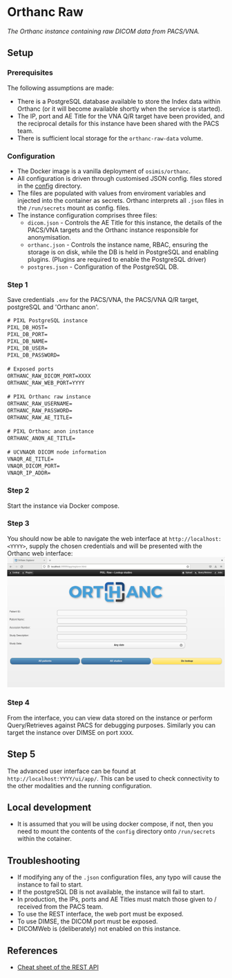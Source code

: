 # Orthanc Raw

_The Orthanc instance containing raw DICOM data from PACS/VNA._

## Setup 

### Prerequisites

The following assumptions are made:
- There is a PostgreSQL database available to store the Index data within Orthanc (or it will become available shortly when the service is started).
- The IP, port and AE Title for the VNA Q/R target have been provided, and the reciprocal details for this instance have been shared with the PACS team.
- There is sufficient local storage for the `orthanc-raw-data` volume.

### Configuration

- The Docker image is a vanilla deployment of `osimis/orthanc`. 
- All configuration is driven through customised JSON config. files stored in the [config](./config/) directory. 
- The files are populated with values from enviroment variables and injected into the container as secrets. Orthanc interprets all `.json` files in the `/run/secrets` mount as config. files.
- The instance configuration comprises three files:
  - `dicom.json` - Controls the AE Title for this instance, the details of the PACS/VNA targets and the Orthanc instance responsible for anonymisation.
  - `orthanc.json` - Controls the instance name, RBAC, ensuring the storage is on disk, while the DB is held in PostgreSQL and enabling plugins. (Plugins are required to enable the PostgreSQL driver)
  - `postgres.json` - Configuration of the PostgreSQL DB.

### Step 1
Save credentials `.env` for the PACS/VNA, the PACS/VNA Q/R target, postgreSQL and 'Orthanc anon'.
```
# PIXL PostgreSQL instance
PIXL_DB_HOST=
PIXL_DB_PORT=
PIXL_DB_NAME=
PIXL_DB_USER=
PIXL_DB_PASSWORD=

# Exposed ports
ORTHANC_RAW_DICOM_PORT=XXXX
ORTHANC_RAW_WEB_PORT=YYYY

# PIXL Orthanc raw instance
ORTHANC_RAW_USERNAME=
ORTHANC_RAW_PASSWORD=
ORTHANC_RAW_AE_TITLE=

# PIXL Orthanc anon instance   
ORTHANC_ANON_AE_TITLE=

# UCVNAQR DICOM node information  
VNAQR_AE_TITLE=
VNAQR_DICOM_PORT=
VNAQR_IP_ADDR=
```

### Step 2

Start the instance via Docker compose.

### Step 3

You should now be able to navigate the web interface at `http://localhost:<YYYY>`, supply the chosen credentials and will be presented with the Orthanc web interface:
![Orthanc Raw Web interface](../assets/orthanc-raw-web.png)

### Step 4
From the interface, you can view data stored on the instance or perform Query/Retrieves against PACS for debugging purposes. Similarly you can target the instance over DIMSE on port `XXXX`.

## Step 5
The advanced user interface can be found at `http://localhost:YYYY/ui/app/`. This can be used to check connectivity to the other modalities and the running configuration.

## Local development
- It is assumed that you will be using docker compose, if not, then you need to mount the contents of the `config` directory onto `/run/secrets` within the cotainer.

## Troubleshooting

- If modifying any of the `.json` configuration files, any typo will cause the instance to fail to start.
- If the postgreSQL DB is not available, the instance will fail to start.
- In production, the IPs, ports and AE Titles must match those given to / received from the PACS team.
- To use the REST interface, the web port must be exposed.
- To use DIMSE, the DICOM port must be exposed.
- DICOMWeb is (deliberately) not enabled on this instance.

## References
 - [Cheat sheet of the REST API](https://book.orthanc-server.com/users/rest-cheatsheet.html)

